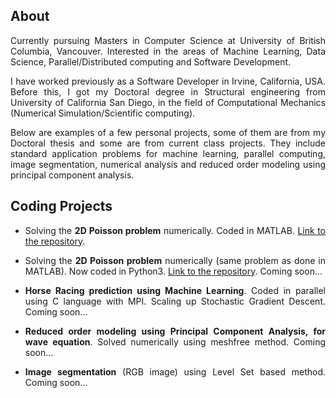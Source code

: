 
## About
<div style="text-align: justify">
Currently pursuing Masters in Computer Science at University of British Columbia, Vancouver. Interested in the areas of Machine Learning, Data Science, Parallel/Distributed computing and Software Development.

I have worked previously as a Software Developer in Irvine, California, USA. Before this, I got my Doctoral degree in Structural engineering from University of California San Diego, in the field of Computational Mechanics (Numerical Simulation/Scientific computing).

Below are examples of a few personal projects, some of them are from my Doctoral thesis and some are from current class projects. They include standard application problems for machine learning, parallel computing, image segmentation, numerical analysis and reduced order modeling using principal component analysis. 
</div>

## Coding Projects
<div style="text-align: justify">
  
  * Solving the **2D Poisson problem** numerically. Coded in MATLAB. <a href="https://bramyarao.github.io/2D-POISSON-MATLAB/">Link to the repository</a>.
  
  * Solving the **2D Poisson problem** numerically (same problem as done in MATLAB). Now coded in Python3. <a href="https://bramyarao.github.io/2D-POISSON-PYTHON/">Link to the repository</a>. Coming soon...
  
  * **Horse Racing prediction using Machine Learning**. Coded in parallel using C language with MPI. Scaling up Stochastic Gradient Descent. Coming soon...
  
  * **Reduced order modeling using Principal Component Analysis, for wave equation**. Solved numerically using meshfree method. Coming soon...
  
  * **Image segmentation** (RGB image) using Level Set based method. Coming soon...
  
</div>


